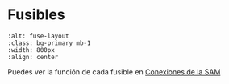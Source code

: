 # Fusibles

```{image} ./images/SAM-fuse-layout.png
:alt: fuse-layout
:class: bg-primary mb-1
:width: 800px
:align: center
```

Puedes ver la función de cada fusible en [Conexiones de la SAM](SAM-pinout.md)
